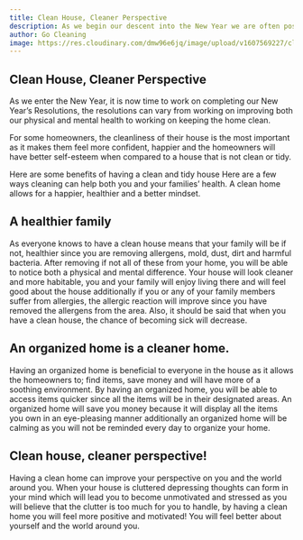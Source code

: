 ```yaml
---
title: Clean House, Cleaner Perspective
description: As we begin our descent into the New Year we are often posed with the question 'Where do we ...
author: Go Cleaning
image: https://res.cloudinary.com/dmw96e6jq/image/upload/v1607569227/clean-house-cleaner-perspective_af0vjn.jpg
---
```


## Clean House, Cleaner Perspective

As we enter the New Year, it is now time to work on completing our New Year’s Resolutions, the resolutions can vary from working on improving both our physical and mental health to working on keeping the home clean.

For some homeowners, the cleanliness of their house is the most important as it makes them feel more confident, happier and the homeowners will have better self-esteem when compared to a house that is not clean or tidy.

Here are some benefits of having a clean and tidy house Here are a few ways cleaning can help both you and your families’ health. A clean home allows for a happier, healthier and a better mindset.

## A healthier family
As everyone knows to have a clean house means that your family will be if not, healthier since you are removing allergens, mold, dust, dirt and harmful bacteria. After removing if not all of these from your home, you will be able to notice both a physical and mental difference. Your house will look cleaner and more habitable, you and your family will enjoy living there and will feel good about the house additionally if you or any of your family members suffer from allergies, the allergic reaction will improve since you have removed the allergens from the area. Also, it should be said that when you have a clean house, the chance of becoming sick will decrease.

## An organized home is a cleaner home.
Having an organized home is beneficial to everyone in the house as it allows the homeowners to; find items, save money and will have more of a soothing environment. By having an organized home, you will be able to access items quicker since all the items will be in their designated areas. An organized home will save you money because it will display all the items you own in an eye-pleasing manner additionally an organized home will be calming as you will not be reminded every day to organize your home.

## Clean house, cleaner perspective!
Having a clean home can improve your perspective on you and the world around you. When your house is cluttered depressing thoughts can form in your mind which will lead you to become unmotivated and stressed as you will believe that the clutter is too much for you to handle, by having a clean home you will feel more positive and motivated! You will feel better about yourself and the world around you.